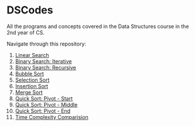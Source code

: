 # DSCodes
All the programs and concepts covered in the Data Structures course in the 2nd year of CS.

Navigate through this repository:

1. [Linear Search](lin_search_array.c)
2. [Binary Search: Iterative](bin_search_iterative.c)
3. [Binary Search: Recursive](bin_search_recursive.c)
4. [Bubble Sort](bubble_sort.c)
5. [Selection Sort](selection_sort.c)
6. [Insertion Sort](insertion_sort.c)
7. [Merge Sort](merge_sort.c)
8. [Quick Sort: Pivot - Start](quicksort_start.c)
9. [Quick Sort: Pivot - Middle](quicksort_mid.c)
10. [Quick Sort: Pivot - End](quicksort_end.c)
13. [Time Complexity Comparision](time_comp.md)
